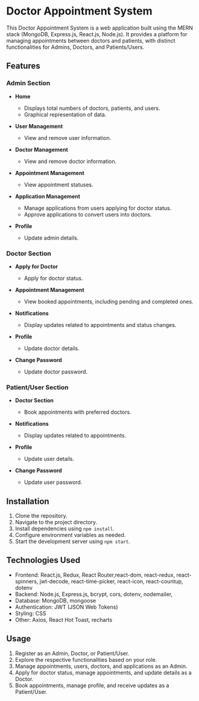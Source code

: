 
# Doctor Appointment System

This Doctor Appointment System is a web application built using the MERN stack (MongoDB, Express.js, React.js, Node.js). It provides a platform for managing appointments between doctors and patients, with distinct functionalities for Admins, Doctors, and Patients/Users.

## Features

### Admin Section

- **Home**
  - Displays total numbers of doctors, patients, and users.
  - Graphical representation of data.

- **User Management**
  - View and remove user information.

- **Doctor Management**
  - View and remove doctor information.

- **Appointment Management**
  - View appointment statuses.

- **Application Management**
  - Manage applications from users applying for doctor status.
  - Approve applications to convert users into doctors.

- **Profile**
  - Update admin details.

### Doctor Section

- **Apply for Doctor**
  - Apply for doctor status.

- **Appointment Management**
  - View booked appointments, including pending and completed ones.

- **Notifications**
  - Display updates related to appointments and status changes.

- **Profile**
  - Update doctor details.

- **Change Password**
  - Update doctor password.

### Patient/User Section

- **Doctor Section**
  - Book appointments with preferred doctors.

- **Notifications**
  - Display updates related to appointments.

- **Profile**
  - Update user details.

- **Change Password**
  - Update user password.

## Installation

1. Clone the repository.
2. Navigate to the project directory.
3. Install dependencies using `npm install`.
4. Configure environment variables as needed.
5. Start the development server using `npm start`.

## Technologies Used

- Frontend: React.js, Redux, React Router,react-dom, react-redux, react-spinners, jwt-decode, react-time-picker, react-icon, react-countup, dotenv
- Backend: Node.js, Express.js, bcrypt, cors, dotenv, nodemailer,
- Database: MongoDB, mongoose
- Authentication: JWT (JSON Web Tokens)
- Styling: CSS
- Other: Axios, React Hot Toast, recharts

## Usage

1. Register as an Admin, Doctor, or Patient/User.
2. Explore the respective functionalities based on your role.
3. Manage appointments, users, doctors, and applications as an Admin.
4. Apply for doctor status, manage appointments, and update details as a Doctor.
5. Book appointments, manage profile, and receive updates as a Patient/User.


